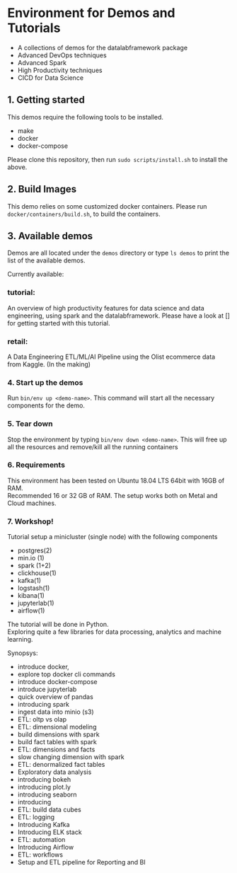 # Environment for Demos and Tutorials

 - A collections of demos for the datalabframework package
 - Advanced DevOps techniques
 - Advanced Spark
 - High Productivity techniques
 - CICD for Data Science

## 1. Getting started

This demos require the following tools to be installed.

  - make
  - docker
  - docker-compose

Please clone this repository,
then run `sudo scripts/install.sh` to install the above.

## 2. Build Images
This demo relies on some customized docker containers.
Please run `docker/containers/build.sh`, to build the containers.

## 3. Available demos

Demos are all located under the `demos` directory or
type `ls demos` to print the list of the available demos.

Currently available:

### tutorial:
An overview of high productivity features for data science and data engineering, using spark and the datalabframework.
Please have a look at [] for getting started with this tutorial.

### retail:
A Data Engineering ETL/ML/AI Pipeline using the Olist ecommerce data from Kaggle.
(In the making)

### 4. Start up the demos

Run `bin/env up <demo-name>`. 
This command will start all the necessary components for the demo.

### 5. Tear down

Stop the environment by typing `bin/env down <demo-name>`.
This will free up all the resources and remove/kill all the running containers

### 6. Requirements
This environment has been tested on Ubuntu 18.04 LTS 64bit with 16GB of RAM.  
Recommended 16 or 32 GB of RAM. The setup works both on Metal and Cloud machines. 

### 7. Workshop!

Tutorial setup a minicluster (single node) with the following components
- postgres(2)
- min.io (1)
- spark (1+2)
- clickhouse(1)
- kafka(1)
- logstash(1)
- kibana(1)
- jupyterlab(1)
- airflow(1)

The tutorial will be done in Python.   
Exploring quite a few libraries for data processing, analytics and machine learning.

Synopsys:
- introduce docker, 
- explore top docker cli commands
- introduce docker-compose
- introduce jupyterlab
- quick overview of pandas
- introducing spark
- ingest data into minio (s3) 
- ETL: oltp vs olap
- ETL: dimensional modeling
- build dimensions with spark
- build fact tables with spark
- ETL: dimensions and facts
- slow changing dimension with spark
- ETL: denormalized fact tables
- Exploratory data analysis
- introducing bokeh
- introducing plot.ly
- introducing seaborn
- introducing
- ETL: build data cubes
- ETL: logging
- Introducing Kafka
- Introducing ELK stack
- ETL: automation
- Introducing Airflow
- ETL: workflows
- Setup and ETL pipeline for Reporting and BI

